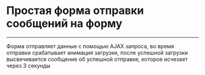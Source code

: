 # Простая форма отправки сообщений на форму
___
Форма отправляет данные с помощью AJAX запроса, во время отправки срабатывает анимация загрузки,
после успешной загрузки высвечивается сообщение об успешной отправке, которое исчезает через 3 секунды
